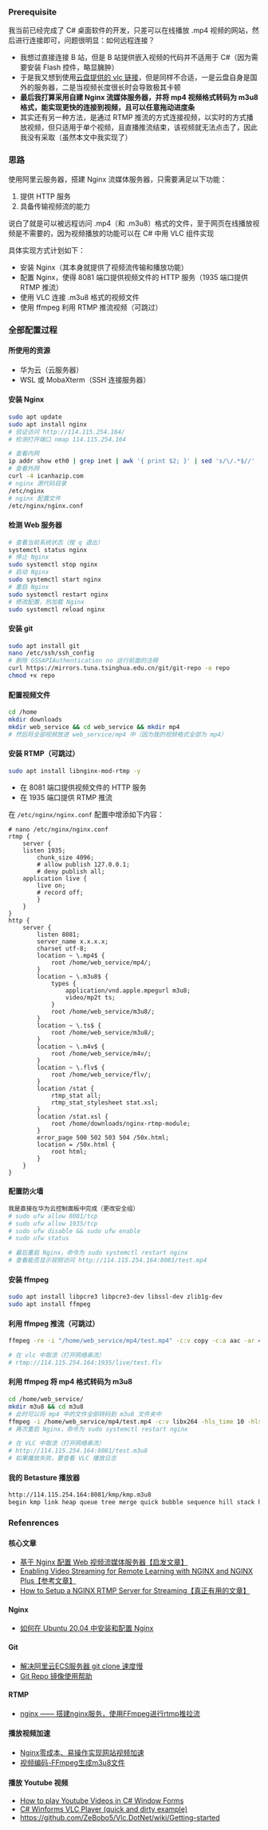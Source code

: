 ### Prerequisite

我当前已经完成了 C# 桌面软件的开发，只差可以在线播放 .mp4 视频的网站，然后进行连接即可，问题很明显：如何远程连接？

- 我想过直接连接 B 站，但是 B 站提供嵌入视频的代码并不适用于 C#（因为需要安装 Flash 控件，略显臃肿）
- 于是我又想到使用[云盘提供的 vlc 链接](https://onedrive-vercel-index-seven-xi.vercel.app/zh-CN/Manim/B%E7%AB%99.mp4)，但是同样不合适，一是云盘自身是国外的服务器，二是当视频长度很长时会导致极其卡顿
- **最后我打算采用自建 Nginx 流媒体服务器，并将 mp4 视频格式转码为 m3u8 格式，能实现更快的连接到视频，且可以任意拖动进度条**
- 其实还有另一种方法，是通过 RTMP 推流的方式连接视频，以实时的方式播放视频，但只适用于单个视频，且直播推流结束，该视频就无法点击了，因此我没有采取（虽然本文中我实现了）

### 思路

使用阿里云服务器，搭建 Nginx 流媒体服务器，只需要满足以下功能：

1. 提供 HTTP 服务
2. 具备传输视频流的能力

说白了就是可以被远程访问 .mp4（和 .m3u8）格式的文件，至于网页在线播放视频是不需要的，因为视频播放的功能可以在 C# 中用 VLC 组件实现

具体实现方式计划如下：

- 安装 Nginx（其本身就提供了视频流传输和播放功能）
- 配置 Nginx，使得 8081 端口提供视频文件的 HTTP 服务（1935 端口提供 RTMP 推流）
- 使用 VLC 连接 .m3u8 格式的视频文件
- 使用 ffmpeg 利用 RTMP 推流视频（可跳过）

### 全部配置过程

#### 所使用的资源

- 华为云（云服务器）
- WSL 或 MobaXterm（SSH 连接服务器）

#### 安装 Nginx

```bash
sudo apt update
sudo apt install nginx
# 验证访问 http://114.115.254.164/
# 检测打开端口 nmap 114.115.254.164

# 查看内网
ip addr show eth0 | grep inet | awk '{ print $2; }' | sed 's/\/.*$//'
# 查看外网
curl -4 icanhazip.com
# nginx 源代码目录
/etc/nginx
# nginx 配置文件
/etc/nginx/nginx.conf
```

#### 检测 Web 服务器

```bash
# 查看当前系统状态（按 q 退出）
systemctl status nginx
# 停止 Nginx
sudo systemctl stop nginx
# 启动 Nginx
sudo systemctl start nginx
# 重启 Nginx
sudo systemctl restart nginx
# 修改配置，热加载 Nginx
sudo systemctl reload nginx
```

#### 安装 git

```bash
sudo apt install git
nano /etc/ssh/ssh_config
# 删除 GSSAPIAuthentication no 这行前面的注释
curl https://mirrors.tuna.tsinghua.edu.cn/git/git-repo -o repo
chmod +x repo
```

#### 配置视频文件

```bash
cd /home
mkdir downloads
mkdir web_service && cd web_service && mkdir mp4
# 然后将全部视频放进 web_service/mp4 中（因为我的视频格式全部为 mp4）
```

#### 安装 RTMP（可跳过）

```bash
sudo apt install libnginx-mod-rtmp -y
```

- 在 8081 端口提供视频文件的 HTTP 服务
- 在 1935 端口提供 RTMP 推流

在 `/etc/nginx/nginx.conf` 配置中增添如下内容：

```configure
# nano /etc/nginx/nginx.conf
rtmp {
    server {
    listen 1935;
        chunk_size 4096;
        # allow publish 127.0.0.1;
        # deny publish all;
    application live {
        live on;
        # record off;
        }
    }
}
http {
    server {
        listen 8081;
        server_name x.x.x.x;
        charset utf-8;
        location ~ \.mp4$ {
            root /home/web_service/mp4/;
        }
        location ~ \.m3u8$ {
            types {
                application/vnd.apple.mpegurl m3u8;
                video/mp2t ts;
            }
            root /home/web_service/m3u8/;
        }
        location ~ \.ts$ {
            root /home/web_service/m3u8/;
        }
        location ~ \.m4v$ {
            root /home/web_service/m4v/;
        }
        location ~ \.flv$ {
            root /home/web_service/flv/;
        }
        location /stat {
            rtmp_stat all;
            rtmp_stat_stylesheet stat.xsl;
        }
        location /stat.xsl {
            root /home/downloads/nginx-rtmp-module;
        }
        error_page 500 502 503 504 /50x.html;
        location = /50x.html {
            root html;
        }
    }
}
```

#### 配置防火墙

```bash
我是直接在华为云控制面板中完成（更改安全组）
# sudo ufw allow 8081/tcp
# sudo ufw allow 1935/tcp
# sudo ufw disable && sudo ufw enable
# sudo ufw status

# 最后重启 Nginx，命令为 sudo systemctl restart nginx
# 查看能否显示视频访问 http://114.115.254.164:8081/test.mp4
```

#### 安装 ffmpeg

```bash
sudo apt install libpcre3 libpcre3-dev libssl-dev zlib1g-dev
sudo apt install ffmpeg
```

#### 利用 ffmpeg 推流（可跳过）

```bash
ffmpeg -re -i "/home/web_service/mp4/test.mp4" -c:v copy -c:a aac -ar 44100 -ac 1 -f flv rtmp://127.0.0.1:1935/live/test.flv

# 在 vlc 中取流（打开网络串流）
# rtmp://114.115.254.164:1935/live/test.flv
```

#### 利用 ffmpeg 将 mp4 格式转码为 m3u8

```bash
cd /home/web_service/
mkdir m3u8 && cd m3u8
# 此时可以将 mp4 中的文件全部转码到 m3u8 文件夹中
ffmpeg -i /home/web_service/mp4/test.mp4 -c:v libx264 -hls_time 10 -hls_list_size 0 -c:a aac -strict -2 -f hls test.m3u8
# 再次重启 Nginx，命令为 sudo systemctl restart nginx

# 在 VLC 中取流（打开网络串流）
# http://114.115.254.164:8081/test.m3u8
# 如果播放失败，要查看 VLC 播放日志
```

#### 我的 Betasture 播放器

```txt
http://114.115.254.164:8081/kmp/kmp.m3u8
begin kmp link heap queue tree merge quick bubble sequence hill stack half insert select
```

### Refenrences

#### 核心文章

- [基于 Nginx 配置 Web 视频流媒体服务器【启发文章】](https://leefige.github.io/2019/03/05/%E5%9F%BA%E4%BA%8ENginx%E9%85%8D%E7%BD%AEWeb%E8%A7%86%E9%A2%91%E6%B5%81%E5%AA%92%E4%BD%93%E6%9C%8D%E5%8A%A1%E5%99%A8/)
- [Enabling Video Streaming for Remote Learning with NGINX and NGINX Plus【参考文章】](https://www.nginx.com/blog/video-streaming-for-remote-learning-with-nginx/)
- [How to Setup a NGINX RTMP Server for Streaming【真正有用的文章】](https://adamtheautomator.com/nginx-rtmp/)

#### Nginx

- [如何在 Ubuntu 20.04 中安装和配置 Nginx](https://kalacloud.com/blog/how-to-install-nginx-on-ubuntu-20-04/)

#### Git

- [解决阿里云ECS服务器 git clone 速度慢](https://blog.csdn.net/zwkkkk1/article/details/94476963)
- [Git Repo 镜像使用帮助](https://mirrors.tuna.tsinghua.edu.cn/help/git-repo/)

#### RTMP

- [nginx —— 搭建nginx服务，使用FFmpeg进行rtmp推拉流](https://blog.csdn.net/automoblie0/article/details/121360452)

#### 播放视频加速

- [Nginx零成本、易操作实现网站视频加速](https://blog.51cto.com/u_15080021/2654502)
- [视频编码-FFmpeg生成m3u8文件](https://blog.csdn.net/minihuabei/article/details/118149661)

#### 播放 Youtube 视频

- [How to play Youtube Videos in C# Window Forms](https://www.youtube.com/watch?v=9FqaMehDsUc)
- [C# Winforms VLC Player (quick and dirty example)](https://www.youtube.com/watch?v=mbbJ0rwkX8Q)
- https://github.com/ZeBobo5/Vlc.DotNet/wiki/Getting-started